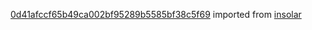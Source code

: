 [0d41afccf65b49ca002bf95289b5585bf38c5f69](https://github.com/insolar/insolar/commit/0d41afccf65b49ca002bf95289b5585bf38c5f69) imported from [insolar](https://github.com/insolar/insolar)
